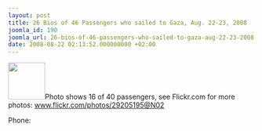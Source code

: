 ```yaml
---
layout: post
title: 26 Bios of 46 Passengers who sailed to Gaza, Aug. 22-23, 2008
joomla_id: 190
joomla_url: 26-bios-of-46-passengers-who-sailed-to-gaza-aug-22-23-2008
date: 2008-08-22 02:13:52.000000000 +02:00
---
```

<img src="../uploads/passengers/file_20f5b84d46_16of40.jpg" width="75" />Photo shows 16 of 40 passengers, see Flickr.com for more photos: <a href="http://www.flickr.com/photos/29205195@N02/" target="_blank"><span style="color: #590000;">www.flickr.com/photos/29205195@N02</span></a>
<p><a></a></p>
<p>Phone:</p>
